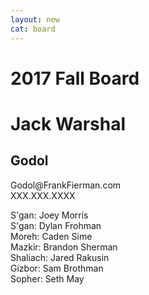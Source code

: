 ```yaml
---
layout: new
cat: board
---
```


<h1>

2017 Fall Board

</h1>

<div class="godol-board"> 
         <h1 class="godol-board">Jack Warshal</h1>
	 <h2 class="godol-board">Godol</h2>
	 <p class="godol-board">Godol@FrankFierman.com<br>
	 XXX.XXX.XXXX</p>
</div>
<p>
	 S'gan: Joey Morris<br>
         S'gan: Dylan Frohman<br>
         Moreh: Caden Sime<br>
         Mazkir: Brandon Sherman<br>
         Shaliach: Jared Rakusin<br>
         Gizbor: Sam Brothman<br>
         Sopher: Seth May

</p>
